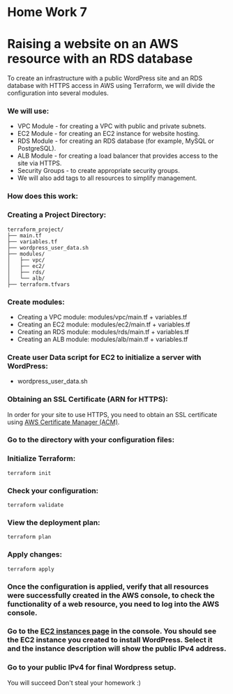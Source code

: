 # Home Work 7

# Raising a website on an AWS resource with an RDS database

To create an infrastructure with a public WordPress site and an RDS database with HTTPS access in AWS using Terraform, we will divide the configuration into several modules.

### We will use:

* VPC Module - for creating a VPC with public and private subnets.
* EC2 Module - for creating an EC2 instance for website hosting.
* RDS Module - for creating an RDS database (for example, MySQL or PostgreSQL).
* ALB Module - for creating a load balancer that provides access to the site via HTTPS.
* Security Groups - to create appropriate security groups.
* We will also add tags to all resources to simplify management.

### How does this work:

### Creating a Project Directory:

```
terraform_project/
├── main.tf
├── variables.tf
├── wordpress_user_data.sh
├── modules/
│   ├── vpc/
│   ├── ec2/
│   ├── rds/
│   └── alb/
├── terraform.tfvars
```

### Create modules:

* Creating a VPC module: modules/vpc/main.tf + variables.tf
* Creating an EC2 module: modules/ec2/main.tf + variables.tf
* Creating an RDS module: modules/rds/main.tf + variables.tf
* Creating an ALB module: modules/alb/main.tf + variables.tf

### Create user Data script for EC2 to initialize a server with WordPress:
* wordpress_user_data.sh

### Obtaining an SSL Certificate (ARN for HTTPS):
In order for your site to use HTTPS, you need to obtain an SSL certificate using [AWS Certificate Manager (ACM)](https://console.aws.amazon.com/acm-pca/home?Instances).

### Go to the directory with your configuration files:

### Initialize Terraform:

```
terraform init
```

### Check your configuration:

```
terraform validate
```

### View the deployment plan:

```
terraform plan
```

### Apply changes:

```
terraform apply
```

### Once the configuration is applied, verify that all resources were successfully created in the AWS console, to check the functionality of a web resource, you need to log into the AWS console.

### Go to the [EC2 instances page](https://console.aws.amazon.com/ec2/v2/home#Instances) in the console. You should see the EC2 instance you created to install WordPress. Select it and the instance description will show the public IPv4 address.

### Go to your public IPv4 for final Wordpress setup.


You will succeed
Don't steal your homework :)
